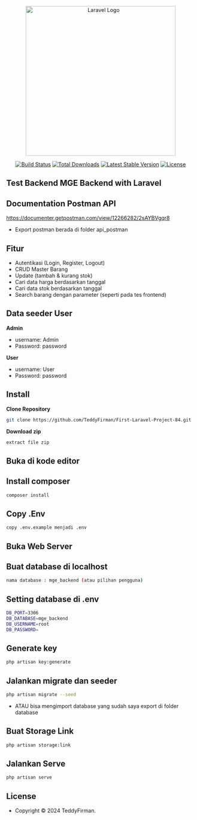 <p align="center"><a href="https://laravel.com" target="_blank"><img src="https://raw.githubusercontent.com/laravel/art/master/logo-lockup/5%20SVG/2%20CMYK/1%20Full%20Color/laravel-logolockup-cmyk-red.svg" width="400" alt="Laravel Logo"></a></p>

<p align="center">
<a href="https://github.com/laravel/framework/actions"><img src="https://github.com/laravel/framework/workflows/tests/badge.svg" alt="Build Status"></a>
<a href="https://packagist.org/packages/laravel/framework"><img src="https://img.shields.io/packagist/dt/laravel/framework" alt="Total Downloads"></a>
<a href="https://packagist.org/packages/laravel/framework"><img src="https://img.shields.io/packagist/v/laravel/framework" alt="Latest Stable Version"></a>
<a href="https://packagist.org/packages/laravel/framework"><img src="https://img.shields.io/packagist/l/laravel/framework" alt="License"></a>
</p>

## Test Backend MGE Backend with Laravel


## Documentation Postman API
https://documenter.getpostman.com/view/12266282/2sAYBVgqr8

- Export postman berada di folder api_postman

## Fitur 

- Autentikasi (Login, Register, Logout)
- CRUD Master Barang
- Update (tambah & kurang stok)
- Cari data harga berdasarkan tanggal
- Cari data stok berdasarkan tanggal
- Search barang dengan parameter (seperti pada tes frontend)

## Data seeder User

**Admin**

- username: Admin
- Password: password

**User**

- username: User
- Password: password

## Install

**Clone Repository**

```bash
git clone https://github.com/TeddyFirman/First-Laravel-Project-84.git
```

**Download zip**

```bash
extract file zip
```

## Buka di kode editor


## Install composer

```bash
composer install
```

## Copy .Env

```bash
copy .env.example menjadi .env
```

## Buka Web Server


## Buat database di localhost 

```bash
nama database : mge_backend (atau pilihan pengguna)
```

## Setting database di .env

```bash
DB_PORT=3306
DB_DATABASE=mge_backend
DB_USERNAME=root
DB_PASSWORD=
```

## Generate key

```bash
php artisan key:generate
```

## Jalankan migrate dan seeder

```bash
php artisan migrate --seed 
```

- ATAU bisa mengimport database yang sudah saya export di folder database

## Buat Storage Link

```bash
php artisan storage:link
```


## Jalankan Serve

```bash
php artisan serve
```

## License

- Copyright © 2024 TeddyFirman.
